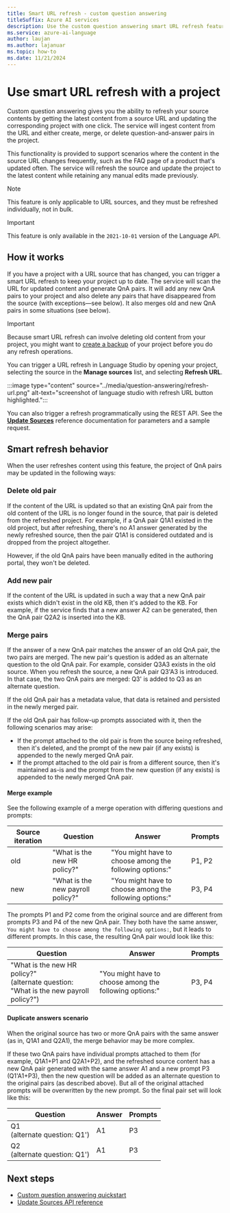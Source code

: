 ```yaml
---
title: Smart URL refresh - custom question answering
titleSuffix: Azure AI services
description: Use the custom question answering smart URL refresh feature to keep your project up to date.
ms.service: azure-ai-language
author: laujan
ms.author: lajanuar
ms.topic: how-to
ms.date: 11/21/2024
---
```


# Use smart URL refresh with a project

Custom question answering gives you the ability to refresh your source contents by getting the latest content from a source URL and updating the corresponding project with one click. The service will ingest content from the URL and either create, merge, or delete question-and-answer pairs in the project. 

This functionality is provided to support scenarios where the content in the source URL changes frequently, such as the FAQ page of a product that's updated often. The service will refresh the source and update the project to the latest content while retaining any manual edits made previously.

> [!NOTE]
> This feature is only applicable to URL sources, and they must be refreshed individually, not in bulk. 

> [!IMPORTANT]
> This feature is only available in the `2021-10-01` version of the Language API.

## How it works

If you have a project with a URL source that has changed, you can trigger a smart URL refresh to keep your project up to date. The service will scan the URL for updated content and generate QnA pairs. It will add any new QnA pairs to your project and also delete any pairs that have disappeared from the source (with exceptions&mdash;see below). It also merges old and new QnA pairs in some situations (see below).

> [!IMPORTANT]
> Because smart URL refresh can involve deleting old content from your project, you might want to [create a backup](./export-import-refresh.md) of your project before you do any refresh operations.

You can trigger a URL refresh in Language Studio by opening your project, selecting the source in the **Manage sources** list, and selecting **Refresh URL**.

:::image type="content" source="../media/question-answering/refresh-url.png" alt-text="screenshot of language studio with refresh URL button highlighted.":::

You can also trigger a refresh programmatically using the REST API. See the **[Update Sources](/rest/api/questionanswering/question-answering-projects/update-sources)** reference documentation for parameters and a sample request.

## Smart refresh behavior

When the user refreshes content using this feature, the project of QnA pairs may be updated in the following ways:

### Delete old pair

If the content of the URL is updated so that an existing QnA pair from the old content of the URL is no longer found in the source, that pair is deleted from the refreshed project. For example, if a QnA pair Q1A1 existed in the old project, but after refreshing, there's no A1 answer generated by the newly refreshed source, then the pair Q1A1 is considered outdated and is dropped from the project altogether.

However, if the old QnA pairs have been manually edited in the authoring portal, they won't be deleted.

### Add new pair

If the content of the URL is updated in such a way that a new QnA pair exists which didn't exist in the old KB, then it's added to the KB. For example, if the service finds that a new answer A2 can be generated, then the QnA pair Q2A2 is inserted into the KB.

### Merge pairs

If the answer of a new QnA pair matches the answer of an old QnA pair, the two pairs are merged. The new pair's question is added as an alternate question to the old QnA pair. For example, consider Q3A3 exists in the old source. When you refresh the source, a new QnA pair Q3'A3 is introduced. In that case, the two QnA pairs are merged: Q3' is added to Q3 as an alternate question. 

If the old QnA pair has a metadata value, that data is retained and persisted in the newly merged pair.
  
If the old QnA pair has follow-up prompts associated with it, then the following scenarios may arise:
* If the prompt attached to the old pair is from the source being refreshed, then it's deleted, and the prompt of the new pair (if any exists) is appended to the newly merged QnA pair.
* If the prompt attached to the old pair is from a different source, then it's maintained as-is and the prompt from the new question (if any exists) is appended to the newly merged QnA pair.


#### Merge example
See the following example of a merge operation with differing questions and prompts:

|Source iteration|Question  |Answer  |Prompts  |
|---------|---------|---------|--|
|old |"What is the new HR policy?"     |  "You might have to choose among the following options:"       | P1, P2        |
|new |"What is the new payroll policy?"    |  "You might have to choose among the following options:"    |  P3, P4   |

The prompts P1 and P2 come from the original source and are different from prompts P3 and P4 of the new QnA pair. They both have the same answer, `You might have to choose among the following options:`, but it leads to different prompts. In this case, the resulting QnA pair would look like this:

|Question  |Answer  |Prompts  |
|---------|---------|--|
|"What is the new HR policy?" </br>(alternate question: "What is the new payroll policy?")    |  "You might have to choose among the following options:"       | P3, P4  |

#### Duplicate answers scenario

When the original source has two or more QnA pairs with the same answer (as in, Q1A1 and Q2A1), the merge behavior may be more complex.

If these two QnA pairs have individual prompts attached to them (for example, Q1A1+P1 and Q2A1+P2), and the refreshed source content has a new QnA pair generated with the same answer A1 and a new prompt P3 (Q1'A1+P3), then the new question will be added as an alternate question to the original pairs (as described above). But all of the original attached prompts will be overwritten by the new prompt. So the final pair set will look like this:

|Question  |Answer  |Prompts  |
|---------|---------|--|
|Q1 </br>(alternate question: Q1')    |  A1    | P3  |
|Q2 </br>(alternate question: Q1')    |  A1    | P3  |

## Next steps

* [Custom question answering quickstart](../quickstart/sdk.md?pivots=studio)
* [Update Sources API reference](/rest/api/questionanswering/question-answering-projects/update-sources)
